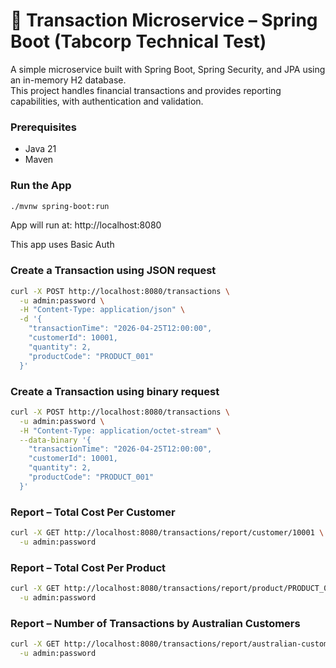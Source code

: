 # 🧾 Transaction Microservice – Spring Boot (Tabcorp Technical Test)

A simple microservice built with Spring Boot, Spring Security, and JPA using an in-memory H2 database.  
This project handles financial transactions and provides reporting capabilities, with authentication and validation.

### Prerequisites
- Java 21
- Maven

### Run the App

```bash
./mvnw spring-boot:run
```
App will run at:
http://localhost:8080

This app uses Basic Auth

### Create a Transaction using JSON request
```bash
curl -X POST http://localhost:8080/transactions \
  -u admin:password \
  -H "Content-Type: application/json" \
  -d '{
    "transactionTime": "2026-04-25T12:00:00",
    "customerId": 10001,
    "quantity": 2,
    "productCode": "PRODUCT_001"
  }'
```

### Create a Transaction using binary request
```bash
curl -X POST http://localhost:8080/transactions \
  -u admin:password \
  -H "Content-Type: application/octet-stream" \
  --data-binary '{
    "transactionTime": "2026-04-25T12:00:00",
    "customerId": 10001,
    "quantity": 2,
    "productCode": "PRODUCT_001"
  }'
```

### Report – Total Cost Per Customer
```bash
curl -X GET http://localhost:8080/transactions/report/customer/10001 \
  -u admin:password
```

### Report – Total Cost Per Product
```bash
curl -X GET http://localhost:8080/transactions/report/product/PRODUCT_001 \
  -u admin:password
```

### Report – Number of Transactions by Australian Customers
```bash
curl -X GET http://localhost:8080/transactions/report/australian-customers \
  -u admin:password
```